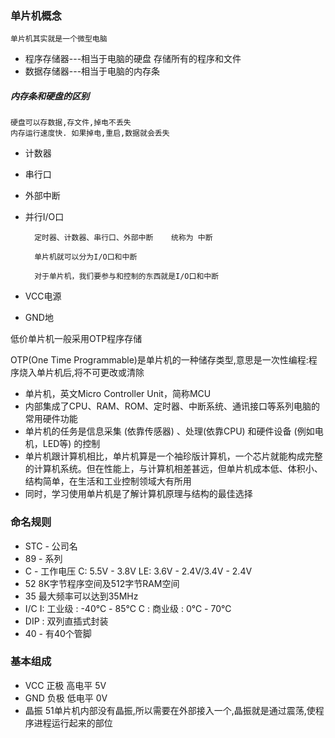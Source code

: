 ### 单片机概念
    单片机其实就是一个微型电脑
- 程序存储器---相当于电脑的硬盘 存储所有的程序和文件
- 数据存储器---相当于电脑的内存条
##### 内存条和硬盘的区别
    硬盘可以存数据,存文件,掉电不丢失
    内存运行速度快. 如果掉电,重启,数据就会丢失
- 计数器
- 串行口
- 外部中断
- 并行I/O口
    
        定时器、计数器、串行口、外部中断    统称为 中断

        单片机就可以分为I/O口和中断

        对于单片机，我们要参与和控制的东西就是I/O口和中断
- VCC电源
- GND地

低价单片机一般采用OTP程序存储

OTP(One Time Programmable)是单片机的一种储存类型,意思是一次性编程:程序烧入单片机后,将不可更改或清除
- 单片机，英文Micro Controller Unit，简称MCU
- 内部集成了CPU、RAM、ROM、定时器、中断系统、通讯接口等系列电脑的常用硬件功能
- 单片机的任务是信息采集 (依靠传感器) 、处理(依靠CPU) 和硬件设备 (例如电机，LED等) 的控制
- 单片机跟计算机相比，单片机算是一个袖珍版计算机，一个芯片就能构成完整的计算机系统。但在性能上，与计算机相差甚远，但单片机成本低、体积小、结构简单，在生活和工业控制领域大有所用
-  同时，学习使用单片机是了解计算机原理与结构的最佳选择
### 命名规则
- STC - 公司名
- 89 - 系列
- C - 工作电压 C: 5.5V - 3.8V  LE: 3.6V - 2.4V/3.4V - 2.4V
- 52 8K字节程序空间及512字节RAM空间
- 35 最大频率可以达到35MHz 
- I/C I: 工业级 : -40℃ - 85℃ C : 商业级 : 0℃ - 70℃
- DIP : 双列直插式封装
- 40 - 有40个管脚
### 基本组成
- VCC 正极 高电平 5V
- GND 负极 低电平 0V
- 晶振 51单片机内部没有晶振,所以需要在外部接入一个,晶振就是通过震荡,使程序进程运行起来的部位